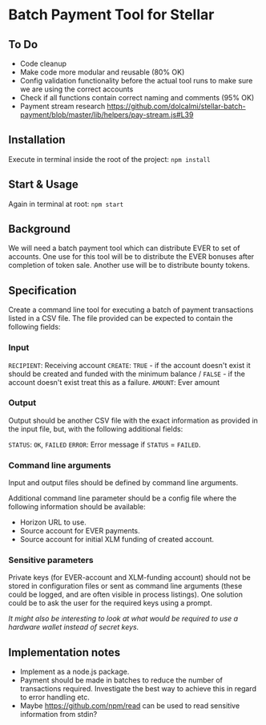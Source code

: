 # Batch Payment Tool for Stellar

## To Do
- Code cleanup
- Make code more modular and reusable (80% OK)
- Config validation functionality before the actual tool runs to make sure we are using the correct accounts
- Check if all functions contain correct naming and comments (95% OK)
- Payment stream research https://github.com/dolcalmi/stellar-batch-payment/blob/master/lib/helpers/pay-stream.js#L39

## Installation
Execute in terminal inside the root of the project:
`npm install`

## Start & Usage
Again in terminal at root:
`npm start`

## Background

We will need a batch payment tool which can distribute EVER to set of accounts. One use for this tool will be to distribute the EVER bonuses after completion of token sale. Another use will be to distribute bounty tokens.

## Specification

Create a command line tool for executing a batch of payment transactions listed in a CSV file. The file provided can be expected to contain the following fields:

### Input

`RECIPIENT`: Receiving account
`CREATE`: `TRUE` -  if the account doesn't exist it should be created and funded with the minimum balance  / `FALSE` - if the account doesn't exist treat this as a failure.
`AMOUNT`: Ever amount

### Output

Output should be another CSV file with the exact information as provided in the input file, but, with the following additional fields:

`STATUS`: `OK`, `FAILED`
`ERROR`: Error message if `STATUS` = `FAILED`.

### Command line arguments

Input and output files should be defined by command line arguments.

Additional command line parameter should be a config file where the following information should be available:

- Horizon URL to use.
- Source account for EVER payments.
- Source account for initial XLM funding of created account.

### Sensitive parameters

Private keys (for EVER-account and XLM-funding account) should not be stored in configuration files or sent as command line arguments (these could be logged, and are often visible in process listings). One solution could be to ask the user for the required keys using a prompt.

*It might also be interesting to look at what would be required to use a hardware wallet instead of secret keys.*

## Implementation notes

- Implement as a node.js package.
- Payment should be made in batches to reduce the number of transactions required. Investigate the best way to achieve this in regard to error handling etc.
- Maybe <https://github.com/npm/read> can be used to read sensitive information from stdin?

